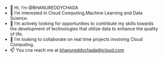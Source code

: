 - 👋 Hi, I’m @BHANUREDDYCHADA
- 👀 I’m interested in Cloud Computing,Machine Learning and Data Science.
- 🌱 I’m actively looking for opportunities to contribute my skills towards the development of technologies that utilize data to enhance the quality of life.
- 💞️ I’m looking to collaborate on real time projects involving Cloud Computing.
- 📫 You cna reach me at bhanureddychada@icloud.com

<!---
BHANUREDDYCHADA/BHANUREDDYCHADA is a ✨ special ✨ repository because its `README.md` (this file) appears on your GitHub profile.
You can click the Preview link to take a look at your changes.
--->
